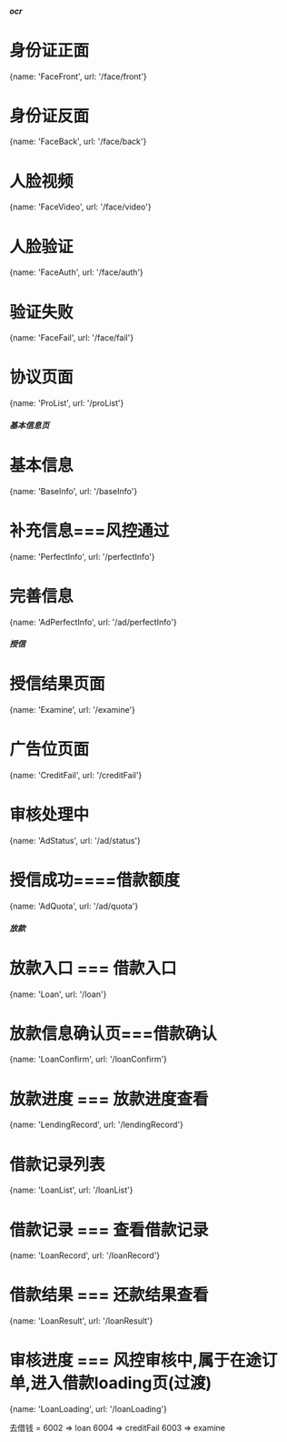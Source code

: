 
##### ocr
# 身份证正面
{name: 'FaceFront', url: '/face/front'}
# 身份证反面
{name: 'FaceBack', url: '/face/back'}
# 人脸视频
{name: 'FaceVideo', url: '/face/video'}
# 人脸验证
{name: 'FaceAuth', url: '/face/auth'}
# 验证失败
{name: 'FaceFail', url: '/face/fail'}
# 协议页面
{name: 'ProList', url: '/proList'}

##### 基本信息页
# 基本信息
{name: 'BaseInfo', url: '/baseInfo'}
# 补充信息===风控通过
{name: 'PerfectInfo', url: '/perfectInfo'}
# 完善信息
{name: 'AdPerfectInfo', url: '/ad/perfectInfo'}

##### 授信
# 授信结果页面
{name: 'Examine', url: '/examine'}
# 广告位页面
{name: 'CreditFail', url: '/creditFail'}

<!-- 流程编排无关 -->
# 审核处理中
{name: 'AdStatus', url: '/ad/status'}
# 授信成功====借款额度
{name: 'AdQuota', url: '/ad/quota'}

##### 放款
# 放款入口 === 借款入口
{name: 'Loan', url: '/loan'}
# 放款信息确认页===借款确认
{name: 'LoanConfirm', url: '/loanConfirm'}
# 放款进度 === 放款进度查看
{name: 'LendingRecord', url: '/lendingRecord'}
# 借款记录列表
{name: 'LoanList', url: '/loanList'}
# 借款记录 === 查看借款记录
{name: 'LoanRecord', url: '/loanRecord'}
# 借款结果 === 还款结果查看
{name: 'LoanResult', url: '/loanResult'}
# 审核进度 === 风控审核中,属于在途订单,进入借款loading页(过渡)
{name: 'LoanLoading', url: '/loanLoading'}


去借钱  =    6002    => loan
            6004    => creditFail
            6003    => examine
